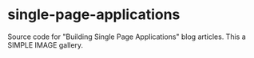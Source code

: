 single-page-applications
========================

Source code for "Building Single Page Applications" blog articles. This a SIMPLE IMAGE gallery.